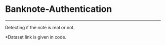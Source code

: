 # Banknote-Authentication
------------------------
Detecting if the note is real or not.

*Dataset link is given in code.
